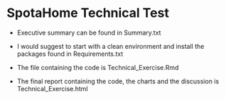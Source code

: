# SpotaHome Technical Test

* Executive summary can be found in Summary.txt

* I would suggest to start with a clean environment and install the packages found in Requirements.txt

* The file containing the code is Technical_Exercise.Rmd

* The final report containing the code, the charts and the discussion is Technical_Exercise.html